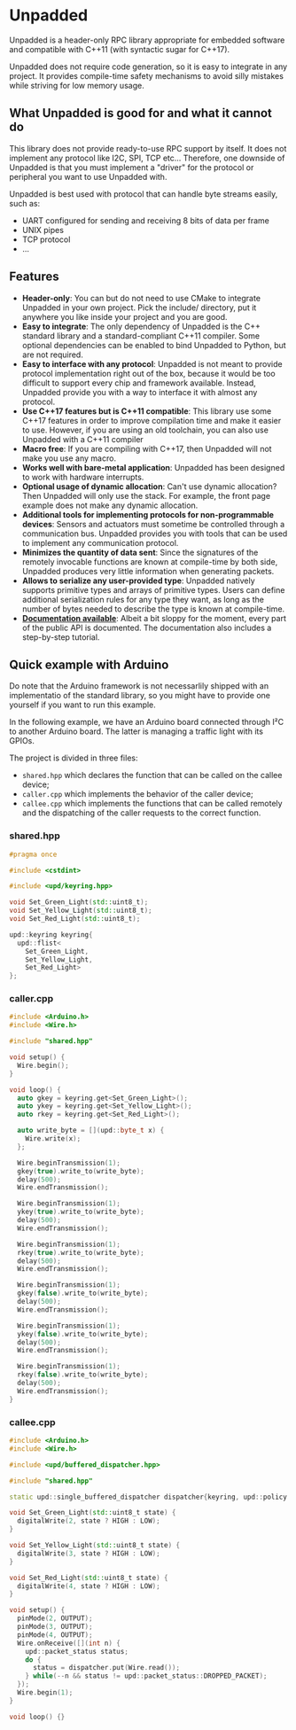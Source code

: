 # Unpadded

Unpadded is a header-only RPC library appropriate for embedded software and compatible with C++11 (with syntactic sugar for C++17).

Unpadded does not require code generation, so it is easy to integrate in any project. It provides compile-time safety mechanisms to avoid silly mistakes while striving for low memory usage.

## What Unpadded is good for and what it cannot do

This library does not provide ready-to-use RPC support by itself. It does not implement any protocol like I2C, SPI, TCP etc... Therefore, one downside of Unpadded is that you must implement a "driver" for the protocol or peripheral you want to use Unpadded with.

Unpadded is best used with protocol that can handle byte streams easily, such as:
- UART configured for sending and receiving 8 bits of data per frame
- UNIX pipes
- TCP protocol
- ...

## Features

- **Header-only**: You can but do not need to use CMake to integrate Unpadded in your own project. Pick the include/ directory, put it anywhere you like inside your project and you are good.
- **Easy to integrate**: The only dependency of Unpadded is the C++ standard library and a standard-compliant C++11 compiler. Some optional dependencies can be enabled to bind Unpadded to Python, but are not required.
- **Easy to interface with any protocol**: Unpadded is not meant to provide protocol implementation right out of the box, because it would be too difficult to support every chip and framework available. Instead, Unpadded provide you with a way to interface it with almost any protocol.
- **Use C++17 features but is C++11 compatible**: This library use some C++17 features in order to improve compilation time and make it easier to use. However, if you are using an old toolchain, you can also use Unpadded with a C++11 compiler
- **Macro free**: If you are compiling with C++17, then Unpadded will not make you use any macro.
- **Works well with bare-metal application**: Unpadded has been designed to work with hardware interrupts.
- **Optional usage of dynamic allocation**: Can't use dynamic allocation? Then Unpadded will only use the stack. For example, the front page example does not make any dynamic allocation.
- **Additional tools for implementing protocols for non-programmable devices**: Sensors and actuators must sometime be controlled through a communication bus. Unpadded provides you with tools that can be used to implement any communication protocol.
- **Minimizes the quantity of data sent**: Since the signatures of the remotely invocable functions are known at compile-time by both side, Unpadded produces very little information when generating packets.
- **Allows to serialize any user-provided type**: Unpadded natively supports primitive types and arrays of primitive types. Users can define additional serialization rules for any type they want, as long as the number of bytes needed to describe the type is known at compile-time.
- **[Documentation available](https://starqtius.github.io/Unpadded/)**: Albeit a bit sloppy for the moment, every part of the public API is documented. The documentation also includes a step-by-step tutorial.

## Quick example with Arduino

Do note that the Arduino framework is not necessarlily shipped with an implementatio of the standard library, so you might have to provide one yourself if you want to run this example.

In the following example, we have an Arduino board connected through I²C to another Arduino board. The latter is managing a traffic light with its GPIOs.

The project is divided in three files:
- `shared.hpp` which declares the function that can be called on the callee device;
- `caller.cpp` which implements the behavior of the caller device;
- `callee.cpp` which implements the functions that can be called remotely and the dispatching of the caller requests to the correct function.

### shared.hpp

```cpp
#pragma once

#include <cstdint>

#include <upd/keyring.hpp>

void Set_Green_Light(std::uint8_t);
void Set_Yellow_Light(std::uint8_t);
void Set_Red_Light(std::uint8_t);

upd::keyring keyring{
  upd::flist<
    Set_Green_Light,
    Set_Yellow_Light,
    Set_Red_Light>
};
```

### caller.cpp

```cpp
#include <Arduino.h>
#include <Wire.h>

#include "shared.hpp"

void setup() {
  Wire.begin();
}

void loop() {
  auto gkey = keyring.get<Set_Green_Light>();
  auto ykey = keyring.get<Set_Yellow_Light>();
  auto rkey = keyring.get<Set_Red_Light>();

  auto write_byte = [](upd::byte_t x) {
    Wire.write(x);
  };

  Wire.beginTransmission(1);
  gkey(true).write_to(write_byte);
  delay(500);
  Wire.endTransmission();

  Wire.beginTransmission(1);
  ykey(true).write_to(write_byte);
  delay(500);
  Wire.endTransmission();

  Wire.beginTransmission(1);
  rkey(true).write_to(write_byte);
  delay(500);
  Wire.endTransmission();

  Wire.beginTransmission(1);
  gkey(false).write_to(write_byte);
  delay(500);
  Wire.endTransmission();

  Wire.beginTransmission(1);
  ykey(false).write_to(write_byte);
  delay(500);
  Wire.endTransmission();

  Wire.beginTransmission(1);
  rkey(false).write_to(write_byte);
  delay(500);
  Wire.endTransmission();
}
```

### callee.cpp

```cpp
#include <Arduino.h>
#include <Wire.h>

#include <upd/buffered_dispatcher.hpp>

#include "shared.hpp"

static upd::single_buffered_dispatcher dispatcher{keyring, upd::policy::weak_reference};

void Set_Green_Light(std::uint8_t state) {
  digitalWrite(2, state ? HIGH : LOW);
}

void Set_Yellow_Light(std::uint8_t state) {
  digitalWrite(3, state ? HIGH : LOW);
}

void Set_Red_Light(std::uint8_t state) {
  digitalWrite(4, state ? HIGH : LOW);
}

void setup() {
  pinMode(2, OUTPUT);
  pinMode(3, OUTPUT);
  pinMode(4, OUTPUT);
  Wire.onReceive([](int n) {
    upd::packet_status status;
    do {
      status = dispatcher.put(Wire.read());
    } while(--n && status != upd::packet_status::DROPPED_PACKET);
  });
  Wire.begin(1);
}

void loop() {}
```
